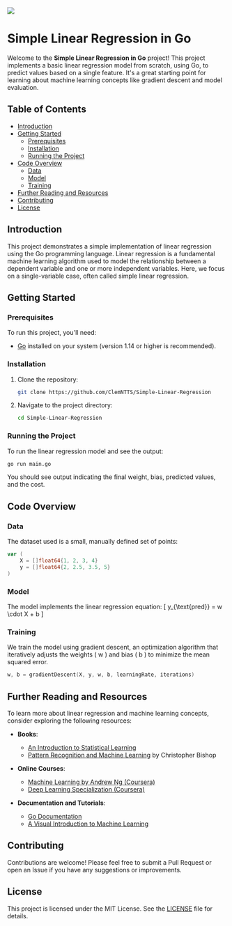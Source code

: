 <image src="https%3A%2F%2Ftoppng.com%2Ffree-image%2Fmachine-learning-machine-learning-images-PNG-free-PNG-Images_184161&docid=qs9oJoYe-fa8AM&tbnid=t7XPc2qHcxhgWM&vet=12ahUKEwivhL2P5suHAxXHXaQEHfWMKVgQM3oECBoQAA..i&w=840&h=859&hcb=2&ved=2ahUKEwivhL2P5suHAxXHXaQEHfWMKVgQM3oECBoQAA"/>

# Simple Linear Regression in Go

Welcome to the **Simple Linear Regression in Go** project! This project implements a basic linear regression model from scratch, using Go, to predict values based on a single feature. It's a great starting point for learning about machine learning concepts like gradient descent and model evaluation.

## Table of Contents

- [Introduction](#introduction)
- [Getting Started](#getting-started)
  - [Prerequisites](#prerequisites)
  - [Installation](#installation)
  - [Running the Project](#running-the-project)
- [Code Overview](#code-overview)
  - [Data](#data)
  - [Model](#model)
  - [Training](#training)
- [Further Reading and Resources](#further-reading-and-resources)
- [Contributing](#contributing)
- [License](#license)

## Introduction

This project demonstrates a simple implementation of linear regression using the Go programming language. Linear regression is a fundamental machine learning algorithm used to model the relationship between a dependent variable and one or more independent variables. Here, we focus on a single-variable case, often called simple linear regression.

## Getting Started

### Prerequisites

To run this project, you'll need:

- [Go](https://golang.org/doc/install) installed on your system (version 1.14 or higher is recommended).

### Installation

1. Clone the repository:
   ```sh
   git clone https://github.com/ClemNTTS/Simple-Linear-Regression
   ```
2. Navigate to the project directory:
   ```sh
   cd Simple-Linear-Regression
   ```

### Running the Project

To run the linear regression model and see the output:

```sh
go run main.go
```

You should see output indicating the final weight, bias, predicted values, and the cost.

## Code Overview

### Data

The dataset used is a small, manually defined set of points:

```go
var (
    X = []float64{1, 2, 3, 4}
    y = []float64{2, 2.5, 3.5, 5}
)
```

### Model

The model implements the linear regression equation:
\[ y\_{\text{pred}} = w \cdot X + b \]

### Training

We train the model using gradient descent, an optimization algorithm that iteratively adjusts the weights \( w \) and bias \( b \) to minimize the mean squared error.

```go
w, b = gradientDescent(X, y, w, b, learningRate, iterations)
```

## Further Reading and Resources

To learn more about linear regression and machine learning concepts, consider exploring the following resources:

- **Books**:

  - [An Introduction to Statistical Learning](https://www.statlearning.com/)
  - [Pattern Recognition and Machine Learning](https://www.springer.com/gp/book/9780387310732) by Christopher Bishop

- **Online Courses**:

  - [Machine Learning by Andrew Ng (Coursera)](https://www.coursera.org/learn/machine-learning)
  - [Deep Learning Specialization (Coursera)](https://www.coursera.org/specializations/deep-learning)

- **Documentation and Tutorials**:
  - [Go Documentation](https://golang.org/doc/)
  - [A Visual Introduction to Machine Learning](http://www.r2d3.us/visual-intro-to-machine-learning-part-1/)

## Contributing

Contributions are welcome! Please feel free to submit a Pull Request or open an Issue if you have any suggestions or improvements.

## License

This project is licensed under the MIT License. See the [LICENSE](LICENSE) file for details.
